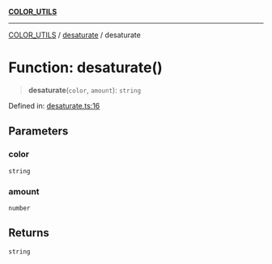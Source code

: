 [**COLOR_UTILS**](../../README.md)

***

[COLOR_UTILS](../../README.md) / [desaturate](../README.md) / desaturate

# Function: desaturate()

> **desaturate**(`color`, `amount`): `string`

Defined in: [desaturate.ts:16](https://github.com/dailker/everyutil/blob/88c583cdd8386be54599315f93f88880d20b94f3/src/color/desaturate.ts#L16)

## Parameters

### color

`string`

### amount

`number`

## Returns

`string`
